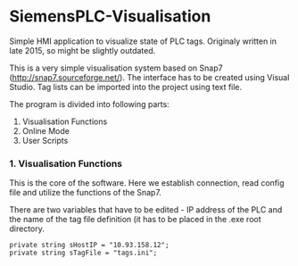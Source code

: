 # SiemensPLC-Visualisation
Simple HMI application to visualize state of PLC tags. Originaly written in late 2015, so might be slightly outdated.

This is a very simple visualisation system based on Snap7 (http://snap7.sourceforge.net/). 
The interface has to be created using Visual Studio. Tag lists can be imported into the project using text file. 

The program is divided into following parts:

<ol>
<li>Visualisation Functions</li>
<li>Online Mode</li>
<li>User Scripts</li>
</ol>

<h3> 1. Visualisation Functions </h3>
This is the core of the software. Here we establish connection, read config file and utilize the functions of the Snap7.

There are two variables that have to be edited - IP address of the PLC and the name of the tag file definition (it has to 
be placed in the .exe root directory.

    private string sHostIP = "10.93.158.12";
    private string sTagFile = "tags.ini";
